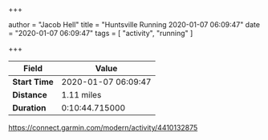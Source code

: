 +++

author = "Jacob Hell"
title = "Huntsville Running 2020-01-07 06:09:47"
date = "2020-01-07 06:09:47"
tags = [
    "activity", "running"
]

+++

<!--more-->

|Field  |Value  |
|--- | --- |
|**Start Time**|2020-01-07 06:09:47|
|**Distance**|1.11 miles|
|**Duration**|0:10:44.715000|

https://connect.garmin.com/modern/activity/4410132875
